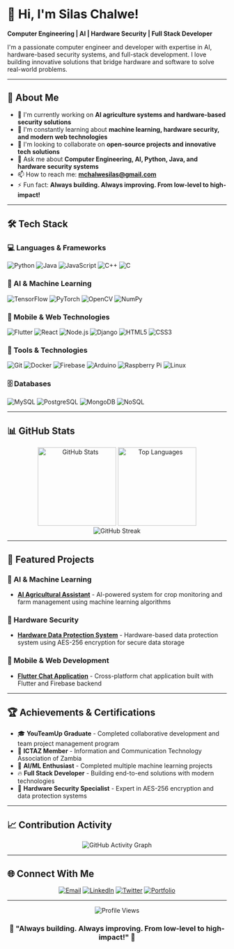 # 👋 Hi, I'm Silas Chalwe!

**Computer Engineering | AI | Hardware Security | Full Stack Developer**

I'm a passionate computer engineer and developer with expertise in AI, hardware-based security systems, and full-stack development. I love building innovative solutions that bridge hardware and software to solve real-world problems.

---

## 🚀 About Me

- 🔭 I'm currently working on **AI agriculture systems and hardware-based security solutions**
- 🌱 I'm constantly learning about **machine learning, hardware security, and modern web technologies**
- 👯 I'm looking to collaborate on **open-source projects and innovative tech solutions**
- 💬 Ask me about **Computer Engineering, AI, Python, Java, and hardware security systems**
- 📫 How to reach me: **[mchalwesilas@gmail.com](mailto:mchalwesilas@gmail.com)**
- ⚡ Fun fact: **Always building. Always improving. From low-level to high-impact!**

---

## 🛠️ Tech Stack

### 💻 Languages & Frameworks
![Python](https://img.shields.io/badge/Python-3776AB?style=for-the-badge&logo=python&logoColor=white)
![Java](https://img.shields.io/badge/Java-ED8B00?style=for-the-badge&logo=java&logoColor=white)
![JavaScript](https://img.shields.io/badge/JavaScript-F7DF1E?style=for-the-badge&logo=javascript&logoColor=black)
![C++](https://img.shields.io/badge/C++-00599C?style=for-the-badge&logo=cplusplus&logoColor=white)
![C](https://img.shields.io/badge/C-A8B9CC?style=for-the-badge&logo=c&logoColor=black)

### 🤖 AI & Machine Learning
![TensorFlow](https://img.shields.io/badge/TensorFlow-FF6F00?style=for-the-badge&logo=tensorflow&logoColor=white)
![PyTorch](https://img.shields.io/badge/PyTorch-EE4C2C?style=for-the-badge&logo=pytorch&logoColor=white)
![OpenCV](https://img.shields.io/badge/OpenCV-5C3EE8?style=for-the-badge&logo=opencv&logoColor=white)
![NumPy](https://img.shields.io/badge/NumPy-013243?style=for-the-badge&logo=numpy&logoColor=white)

### 📱 Mobile & Web Technologies
![Flutter](https://img.shields.io/badge/Flutter-02569B?style=for-the-badge&logo=flutter&logoColor=white)
![React](https://img.shields.io/badge/React-61DAFB?style=for-the-badge&logo=react&logoColor=black)
![Node.js](https://img.shields.io/badge/Node.js-339933?style=for-the-badge&logo=nodedotjs&logoColor=white)
![Django](https://img.shields.io/badge/Django-092E20?style=for-the-badge&logo=django&logoColor=white)
![HTML5](https://img.shields.io/badge/HTML5-E34F26?style=for-the-badge&logo=html5&logoColor=white)
![CSS3](https://img.shields.io/badge/CSS3-1572B6?style=for-the-badge&logo=css3&logoColor=white)

### 🔧 Tools & Technologies
![Git](https://img.shields.io/badge/Git-F05032?style=for-the-badge&logo=git&logoColor=white)
![Docker](https://img.shields.io/badge/Docker-2496ED?style=for-the-badge&logo=docker&logoColor=white)
![Firebase](https://img.shields.io/badge/Firebase-FFCA28?style=for-the-badge&logo=firebase&logoColor=black)
![Arduino](https://img.shields.io/badge/Arduino-00979D?style=for-the-badge&logo=arduino&logoColor=white)
![Raspberry Pi](https://img.shields.io/badge/Raspberry%20Pi-A22846?style=for-the-badge&logo=raspberrypi&logoColor=white)
![Linux](https://img.shields.io/badge/Linux-FCC624?style=for-the-badge&logo=linux&logoColor=black)

### 🗄️ Databases
![MySQL](https://img.shields.io/badge/MySQL-4479A1?style=for-the-badge&logo=mysql&logoColor=white)
![PostgreSQL](https://img.shields.io/badge/PostgreSQL-336791?style=for-the-badge&logo=postgresql&logoColor=white)
![MongoDB](https://img.shields.io/badge/MongoDB-47A248?style=for-the-badge&logo=mongodb&logoColor=white)
![NoSQL](https://img.shields.io/badge/NoSQL-4EA94B?style=for-the-badge&logo=mongodb&logoColor=white)

---

## 📊 GitHub Stats

<div align="center">
  <img src="https://github-readme-stats.vercel.app/api?username=SilasChalwe&show_icons=true&theme=dark&count_private=true&hide_border=true&bg_color=0d1117" alt="GitHub Stats" height="180em" />
  <img src="https://github-readme-stats.vercel.app/api/top-langs/?username=SilasChalwe&layout=compact&theme=dark&hide_border=true&bg_color=0d1117" alt="Top Languages" height="180em" />
</div>

<div align="center">
  <img src="https://github-readme-streak-stats.herokuapp.com/?user=SilasChalwe&theme=dark&hide_border=true&background=0d1117" alt="GitHub Streak" />
</div>

---

## 🚀 Featured Projects

### 🤖 AI & Machine Learning
- **[AI Agricultural Assistant](https://github.com/SilasChalwe/ag-ai-assistant)** - AI-powered system for crop monitoring and farm management using machine learning algorithms

### 🔐 Hardware Security
- **[Hardware Data Protection System](https://github.com/SilasChalwe/hardware-data-protection)** - Hardware-based data protection system using AES-256 encryption for secure data storage

### 📱 Mobile & Web Development
- **[Flutter Chat Application](https://github.com/SilasChalwe/flutter-chat-app)** - Cross-platform chat application built with Flutter and Firebase backend

---

## 🏆 Achievements & Certifications

- 🎓 **YouTeamUp Graduate** - Completed collaborative development and team project management program
- 👥 **ICTAZ Member** - Information and Communication Technology Association of Zambia
- 🏅 **AI/ML Enthusiast** - Completed multiple machine learning projects
- 🔥 **Full Stack Developer** - Building end-to-end solutions with modern technologies
- 🔐 **Hardware Security Specialist** - Expert in AES-256 encryption and data protection systems

---

## 📈 Contribution Activity

<div align="center">
  <img src="https://github-readme-activity-graph.vercel.app/graph?username=SilasChalwe&theme=react-dark&bg_color=0d1117&hide_border=true" alt="GitHub Activity Graph" />
</div>

---

## 🌐 Connect With Me

<div align="center">

[![Email](https://img.shields.io/badge/Email-D14836?style=for-the-badge&logo=gmail&logoColor=white)](mailto:mchalwesilas@gmail.com)
[![LinkedIn](https://img.shields.io/badge/LinkedIn-0077B5?style=for-the-badge&logo=linkedin&logoColor=white)](https://linkedin.com/in/silas-chalwe)
[![Twitter](https://img.shields.io/badge/Twitter-1DA1F2?style=for-the-badge&logo=twitter&logoColor=white)](https://twitter.com/silas_chalwe)
[![Portfolio](https://img.shields.io/badge/Portfolio-FF5722?style=for-the-badge&logo=firefox&logoColor=white)](https://your-portfolio-site.com)

</div>

---

<div align="center">
  <img src="https://komarev.com/ghpvc/?username=SilasChalwe&color=blue&style=for-the-badge" alt="Profile Views" />
</div>

<div align="center">
  <h3>💫 "Always building. Always improving. From low-level to high-impact!" 💫</h3>
</div>
